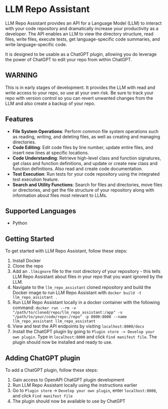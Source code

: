 # LLM Repo Assistant

LLM Repo Assistant provides an API for a Language Model (LLM) to interact with
your code repository and dramatically increase your productivity as a developer.
The API enables an LLM to view the directory structure, read files, write files,
execute tests, get language-specific code summaries, and write language-specific
code.

It is designed to be usable as a ChatGPT plugin, allowing you do leverage the
power of ChatGPT to edit your repo from within ChatGPT.

## WARNING

This is in early stages of development. It provides the LLM with read
and write access to your repo, so use at your own risk. Be sure to track your
repo with version control so you can revert unwanted changes from the LLM and
also create a backup of your repo.

## Features

- **File System Operations**: Perform common file system operations such as
reading, writing, and deleting files, as well as creating and managing directories.
- **Code Editing**: Edit code files by line number, update entire files, and
insert new lines at specific locations.
- **Code Understanding**: Retrieve high-level class and function signatures,
get class and function definitions, and update or create new class and function definitions.
Also read and create code documentation.
- **Test Execution**: Run tests for your code repository using the integrated
test execution feature.
- **Search and Utility Functions**: Search for files and directories,
move files or directories, and get the file structure of your repository along with
information about files most relevant to LLMs.

## Supported Languages

- Python

## Getting Started

To get started with LLM Repo Assistant, follow these steps:

1. Install Docker
2. Clone the repo
3. Add an `.llmignore` file to the root directory of your repository - this tells
LLM Repo Assistant about files in your repo that you want ignored by the LLM.
4. Navigate to the `llm_repo_assistant` cloned repository and build the
Docker image to run LLM Repo Assistant with `docker build -t llm_repo_assistant .`
5. Run LLM Repo Assistant locally in a docker container with the following command:
`docker run --rm -v "/path/to/cloned/repo/llm_repo_assistant:/app" -v "/path/to/your/code/repo:/repo" -p 8000:8000 --name llm_repo_assistant llm_repo_assistant`
6. View and test the API endpoints by visiting `localhost:8000/docs`
7. Install the ChatGPT plugin by going to `Plugin store -> Develop your own plugin`.
Type in `localhost:8000` and click `Find manifest file`. The plugin should now be installed
and ready to use.


## Adding ChatGPT plugin

To add a ChatGPT plugin, follow these steps:

1. Gain access to OpenAPI ChatGPT plugin development
2. Run LLM Repo Assistant locally using the instructions earlier
3. Go to `Plugin store` -> `Develop your own plugin`, enter `localhost:8000`,
and click `Find manifest file`
4. The plugin should now be available to use by ChatGPT


